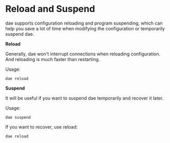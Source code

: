 # Reload and Suspend

dae supports configuration reloading and program suspending, which can help you save a lot of time when modifying the configuration or temporarily suspend dae.

**Reload**

Generally, dae won't interrupt connections when reloading configuration. And reloading is much faster than restarting.

Usage:

```shell
dae reload
```

**Suspend**

It will be useful if you want to suspend dae temporarily and recover it later.

Usage:

```shell
dae suspend
```

If you want to recover, use reload:

```shell
dae reload
```

